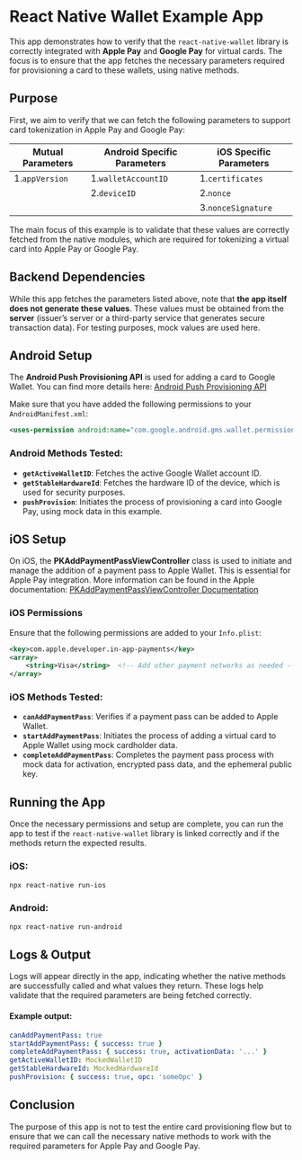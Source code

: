 # React Native Wallet Example App

This app demonstrates how to verify that the `react-native-wallet` library is correctly integrated with **Apple Pay** and **Google Pay** for virtual cards. The focus is to ensure that the app fetches the necessary parameters required for provisioning a card to these wallets, using native methods.

## Purpose

First, we aim to verify that we can fetch the following parameters to support card tokenization in Apple Pay and Google Pay:

| **Mutual Parameters**   | **Android Specific Parameters** | **iOS Specific Parameters** |
|--------------------------|---------------------------------|----------------------------|
|1.`appVersion`            | 1.`walletAccountID`             | 1.`certificates`            |
|                          | 2.`deviceID`                   | 2.`nonce`                   |
|                          |                                 | 3.`nonceSignature`          |

The main focus of this example is to validate that these values are correctly fetched from the native modules, which are required for tokenizing a virtual card into Apple Pay or Google Pay.


## Backend Dependencies

While this app fetches the parameters listed above, note that **the app itself does not generate these values**. These values must be obtained from the **server** (issuer’s server or a third-party service that generates secure transaction data). For testing purposes, mock values are used here.

## Android Setup

The **Android Push Provisioning API** is used for adding a card to Google Wallet. You can find more details here:
[Android Push Provisioning API](https://developers.google.com/pay/issuers/apis/push-provisioning/android?hl=pt-br)

Make sure that you have added the following permissions to your `AndroidManifest.xml`:
```xml
<uses-permission android:name="com.google.android.gms.wallet.permission.BIND_WALLET_SERVICE" />
```

### Android Methods Tested:

- **`getActiveWalletID`**: Fetches the active Google Wallet account ID.
- **`getStableHardwareId`**: Fetches the hardware ID of the device, which is used for security purposes.
- **`pushProvision`**: Initiates the process of provisioning a card into Google Pay, using mock data in this example.

## iOS Setup

On iOS, the **PKAddPaymentPassViewController** class is used to initiate and manage the addition of a payment pass to Apple Wallet. This is essential for Apple Pay integration. More information can be found in the Apple documentation:
[PKAddPaymentPassViewController Documentation](https://developer.apple.com/documentation/passkit_apple_pay_and_wallet/pkaddpaymentpassviewcontroller)

### iOS Permissions

Ensure that the following permissions are added to your `Info.plist`:
```xml
<key>com.apple.developer.in-app-payments</key>
<array>
    <string>Visa</string>  <!-- Add other payment networks as needed -->
</array>
```

### iOS Methods Tested:

- **`canAddPaymentPass`**: Verifies if a payment pass can be added to Apple Wallet.
- **`startAddPaymentPass`**: Initiates the process of adding a virtual card to Apple Wallet using mock cardholder data.
- **`completeAddPaymentPass`**: Completes the payment pass process with mock data for activation, encrypted pass data, and the ephemeral public key.

## Running the App

Once the necessary permissions and setup are complete, you can run the app to test if the `react-native-wallet` library is linked correctly and if the methods return the expected results.

### iOS:
```bash
npx react-native run-ios
```

### Android:
```bash
npx react-native run-android
```

## Logs & Output

Logs will appear directly in the app, indicating whether the native methods are successfully called and what values they return. These logs help validate that the required parameters are being fetched correctly.

#### Example output:

```yaml
canAddPaymentPass: true
startAddPaymentPass: { success: true }
completeAddPaymentPass: { success: true, activationData: '...' }
getActiveWalletID: MockedWalletID
getStableHardwareId: MockedHardwareId
pushProvision: { success: true, opc: 'someOpc' }
```

## Conclusion

The purpose of this app is not to test the entire card provisioning flow but to ensure that we can call the necessary native methods to work with the required parameters for Apple Pay and Google Pay.